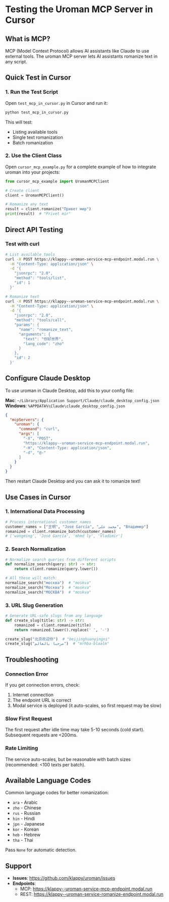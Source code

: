 # Testing the Uroman MCP Server in Cursor

## What is MCP?

MCP (Model Context Protocol) allows AI assistants like Claude to use external tools. The uroman MCP server lets AI assistants romanize text in any script.

## Quick Test in Cursor

### 1. Run the Test Script

Open `test_mcp_in_cursor.py` in Cursor and run it:

```bash
python test_mcp_in_cursor.py
```

This will test:
- Listing available tools
- Single text romanization
- Batch romanization

### 2. Use the Client Class

Open `cursor_mcp_example.py` for a complete example of how to integrate uroman into your projects:

```python
from cursor_mcp_example import UromanMCPClient

# Create client
client = UromanMCPClient()

# Romanize any text
result = client.romanize("Привет мир")
print(result)  # "Privet mir"
```

## Direct API Testing

### Test with curl

```bash
# List available tools
curl -X POST https://klappy--uroman-service-mcp-endpoint.modal.run \
  -H "Content-Type: application/json" \
  -d '{
    "jsonrpc": "2.0",
    "method": "tools/list",
    "id": 1
  }'

# Romanize text
curl -X POST https://klappy--uroman-service-mcp-endpoint.modal.run \
  -H "Content-Type: application/json" \
  -d '{
    "jsonrpc": "2.0",
    "method": "tools/call",
    "params": {
      "name": "romanize_text",
      "arguments": {
        "text": "你好世界",
        "lang_code": "zho"
      }
    },
    "id": 2
  }'
```

## Configure Claude Desktop

To use uroman in Claude Desktop, add this to your config file:

**Mac**: `~/Library/Application Support/Claude/claude_desktop_config.json`
**Windows**: `%APPDATA%\Claude\claude_desktop_config.json`

```json
{
  "mcpServers": {
    "uroman": {
      "command": "curl",
      "args": [
        "-X", "POST",
        "https://klappy--uroman-service-mcp-endpoint.modal.run",
        "-H", "Content-Type: application/json",
        "-d", "@-"
      ]
    }
  }
}
```

Then restart Claude Desktop and you can ask it to romanize text!

## Use Cases in Cursor

### 1. International Data Processing

```python
# Process international customer names
customer_names = ["王明", "José García", "محمد علي", "Владимир"]
romanized = client.romanize_batch(customer_names)
# ['wangming', 'José García', 'mhmd ly', 'Vladimir']
```

### 2. Search Normalization

```python
# Normalize search queries from different scripts
def normalize_search(query: str) -> str:
    return client.romanize(query.lower())

# All these will match:
normalize_search("москва")  # "moskva"
normalize_search("Москва")  # "moskva"
normalize_search("МОСКВА")  # "moskva"
```

### 3. URL Slug Generation

```python
# Generate URL-safe slugs from any language
def create_slug(title: str) -> str:
    romanized = client.romanize(title)
    return romanized.lower().replace(' ', '-')

create_slug("北京欢迎你")  # "beijinghuanyingni"
create_slug("مرحبا بالعالم")  # "mrhba-blaalm"
```

## Troubleshooting

### Connection Error
If you get connection errors, check:
1. Internet connection
2. The endpoint URL is correct
3. Modal service is deployed (it auto-scales, so first request may be slow)

### Slow First Request
The first request after idle time may take 5-10 seconds (cold start). Subsequent requests are <200ms.

### Rate Limiting
The service auto-scales, but be reasonable with batch sizes (recommended: <100 texts per batch).

## Available Language Codes

Common language codes for better romanization:
- `ara` - Arabic
- `zho` - Chinese
- `rus` - Russian
- `hin` - Hindi
- `jpn` - Japanese
- `kor` - Korean
- `heb` - Hebrew
- `tha` - Thai

Pass `None` for automatic detection.

## Support

- **Issues**: https://github.com/klappy/uroman/issues
- **Endpoints**:
  - MCP: https://klappy--uroman-service-mcp-endpoint.modal.run
  - REST: https://klappy--uroman-service-romanize-endpoint.modal.run

